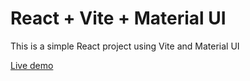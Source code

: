 # React + Vite + Material UI

This is a simple React project using Vite and Material UI

[Live demo](https://alexbuzea.github.io/react_simple_to_do/)

